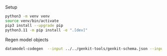 Setup

```bash
python3 -m venv venv
source venv/bin/activate
pip3 install --upgrade pip
python3.11 -m pip install -e ".[dev]"
```

Regen model objects

```bash
datamodel-codegen  --input ../../genkit-tools/genkit-schema.json --input-file-type jsonschema --output src/genkit/types.py --collapse-root-models
```
